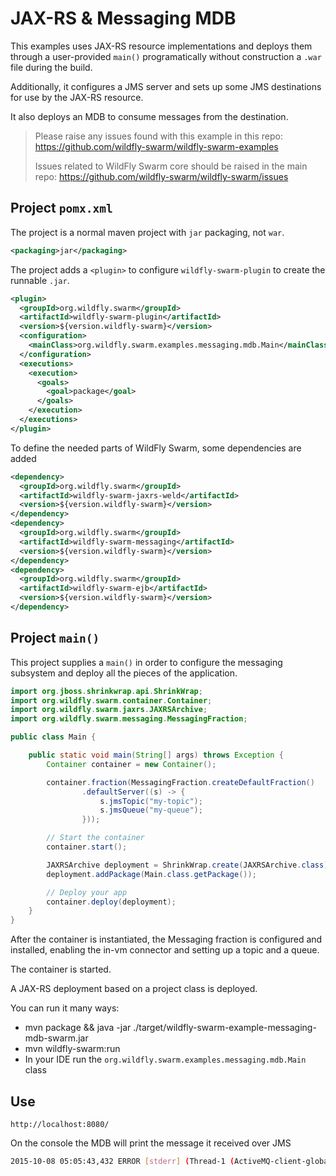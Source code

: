 # JAX-RS & Messaging MDB

This examples uses JAX-RS resource implementations and deploys
them through a user-provided `main()` programatically without
construction a `.war` file during the build.

Additionally, it configures a JMS server and sets up some
JMS destinations for use by the JAX-RS resource.

It also deploys an MDB to consume messages from
the destination.

> Please raise any issues found with this example in this repo:
> https://github.com/wildfly-swarm/wildfly-swarm-examples
>
> Issues related to WildFly Swarm core should be raised in the main repo:
> https://github.com/wildfly-swarm/wildfly-swarm/issues

## Project `pomx.xml`

The project is a normal maven project with `jar` packaging, not `war`.

``` xml
<packaging>jar</packaging>
```

The project adds a `<plugin>` to configure `wildfly-swarm-plugin` to
create the runnable `.jar`.

``` xml
<plugin>
  <groupId>org.wildfly.swarm</groupId>
  <artifactId>wildfly-swarm-plugin</artifactId>
  <version>${version.wildfly-swarm}</version>
  <configuration>
    <mainClass>org.wildfly.swarm.examples.messaging.mdb.Main</mainClass>
  </configuration>
  <executions>
    <execution>
      <goals>
        <goal>package</goal>
      </goals>
    </execution>
  </executions>
</plugin>
```

To define the needed parts of WildFly Swarm, some dependencies are added

``` xml
<dependency>
  <groupId>org.wildfly.swarm</groupId>
  <artifactId>wildfly-swarm-jaxrs-weld</artifactId>
  <version>${version.wildfly-swarm}</version>
</dependency>
<dependency>
  <groupId>org.wildfly.swarm</groupId>
  <artifactId>wildfly-swarm-messaging</artifactId>
  <version>${version.wildfly-swarm}</version>
</dependency>
<dependency>
  <groupId>org.wildfly.swarm</groupId>
  <artifactId>wildfly-swarm-ejb</artifactId>
  <version>${version.wildfly-swarm}</version>
</dependency>
```

## Project `main()`

This project supplies a `main()` in order to configure the messaging
subsystem and deploy all the pieces of the application.

``` java
import org.jboss.shrinkwrap.api.ShrinkWrap;
import org.wildfly.swarm.container.Container;
import org.wildfly.swarm.jaxrs.JAXRSArchive;
import org.wildfly.swarm.messaging.MessagingFraction;

public class Main {

    public static void main(String[] args) throws Exception {
        Container container = new Container();

        container.fraction(MessagingFraction.createDefaultFraction()
                .defaultServer((s) -> {
                    s.jmsTopic("my-topic");
                    s.jmsQueue("my-queue");
                }));

        // Start the container
        container.start();

        JAXRSArchive deployment = ShrinkWrap.create(JAXRSArchive.class);
        deployment.addPackage(Main.class.getPackage());

        // Deploy your app
        container.deploy(deployment);
    }
}
```

After the container is instantiated, the Messaging fraction is
configured and installed, enabling the in-vm connector and setting
up a topic and a queue.  

The container is started.

A JAX-RS deployment based on a project class is deployed.

You can run it many ways:

* mvn package && java -jar ./target/wildfly-swarm-example-messaging-mdb-swarm.jar
* mvn wildfly-swarm:run
* In your IDE run the `org.wildfly.swarm.examples.messaging.mdb.Main` class

## Use

    http://localhost:8080/

On the console the MDB will print the message it received over JMS

``` sh
2015-10-08 05:05:43,432 ERROR [stderr] (Thread-1 (ActiveMQ-client-global-threads-682848512)) received: Hello!
```